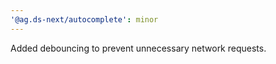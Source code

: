 ```yaml
---
'@ag.ds-next/autocomplete': minor
---
```


Added debouncing to prevent unnecessary network requests.
